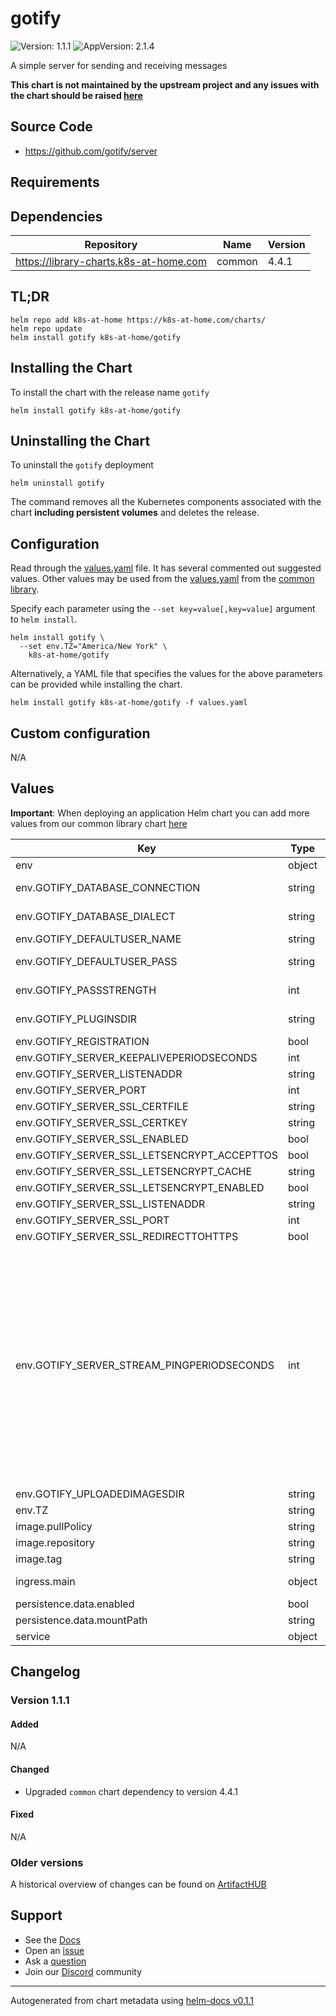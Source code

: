 # gotify

![Version: 1.1.1](https://img.shields.io/badge/Version-1.1.1-informational?style=flat-square) ![AppVersion: 2.1.4](https://img.shields.io/badge/AppVersion-2.1.4-informational?style=flat-square)

A simple server for sending and receiving messages

**This chart is not maintained by the upstream project and any issues with the chart should be raised [here](https://github.com/k8s-at-home/charts/issues/new/choose)**

## Source Code

* <https://github.com/gotify/server>

## Requirements

## Dependencies

| Repository | Name | Version |
|------------|------|---------|
| https://library-charts.k8s-at-home.com | common | 4.4.1 |

## TL;DR

```console
helm repo add k8s-at-home https://k8s-at-home.com/charts/
helm repo update
helm install gotify k8s-at-home/gotify
```

## Installing the Chart

To install the chart with the release name `gotify`

```console
helm install gotify k8s-at-home/gotify
```

## Uninstalling the Chart

To uninstall the `gotify` deployment

```console
helm uninstall gotify
```

The command removes all the Kubernetes components associated with the chart **including persistent volumes** and deletes the release.

## Configuration

Read through the [values.yaml](./values.yaml) file. It has several commented out suggested values.
Other values may be used from the [values.yaml](https://github.com/k8s-at-home/library-charts/tree/main/charts/stable/common/values.yaml) from the [common library](https://github.com/k8s-at-home/library-charts/tree/main/charts/stable/common).

Specify each parameter using the `--set key=value[,key=value]` argument to `helm install`.

```console
helm install gotify \
  --set env.TZ="America/New York" \
    k8s-at-home/gotify
```

Alternatively, a YAML file that specifies the values for the above parameters can be provided while installing the chart.

```console
helm install gotify k8s-at-home/gotify -f values.yaml
```

## Custom configuration

N/A

## Values

**Important**: When deploying an application Helm chart you can add more values from our common library chart [here](https://github.com/k8s-at-home/library-charts/tree/main/charts/stable/common)

| Key | Type | Default | Description |
|-----|------|---------|-------------|
| env | object | See below | environment variables. |
| env.GOTIFY_DATABASE_CONNECTION | string | `"data/gotify.db"` | Database connection string (se: https://gotify.net/docs/config#database) |
| env.GOTIFY_DATABASE_DIALECT | string | `"sqlite3"` | Database type (se https://gotify.net/docs/config#database) |
| env.GOTIFY_DEFAULTUSER_NAME | string | `"admin"` | Default user created on database creation |
| env.GOTIFY_DEFAULTUSER_PASS | string | `"admin"` | Password set for default user on database creation |
| env.GOTIFY_PASSSTRENGTH | int | `10` | The bcrypt password strength (higher = better but also slower) |
| env.GOTIFY_PLUGINSDIR | string | `"data/plugins"` | The directory where plugin resides (leave empty to disable plugins) |
| env.GOTIFY_REGISTRATION | bool | `false` | Enable user registration |
| env.GOTIFY_SERVER_KEEPALIVEPERIODSECONDS | int | `0` | Server keep alive period |
| env.GOTIFY_SERVER_LISTENADDR | string | `nil` | Address server is listening on |
| env.GOTIFY_SERVER_PORT | int | `80` | Set the port gotify container is listening on |
| env.GOTIFY_SERVER_SSL_CERTFILE | string | `nil` | SSL Certificate file |
| env.GOTIFY_SERVER_SSL_CERTKEY | string | `nil` | SSL certificate key file |
| env.GOTIFY_SERVER_SSL_ENABLED | bool | `false` | SSL Enabled |
| env.GOTIFY_SERVER_SSL_LETSENCRYPT_ACCEPTTOS | bool | `false` | Accept the tos from letsencrypt |
| env.GOTIFY_SERVER_SSL_LETSENCRYPT_CACHE | string | `"certs"` | Directory to use as letsencrypt cache |
| env.GOTIFY_SERVER_SSL_LETSENCRYPT_ENABLED | bool | `false` | Enable letsencrypt integration |
| env.GOTIFY_SERVER_SSL_LISTENADDR | string | `nil` | Server ssl listening address |
| env.GOTIFY_SERVER_SSL_PORT | int | `443` | SSL Server port |
| env.GOTIFY_SERVER_SSL_REDIRECTTOHTTPS | bool | `true` | Redirect http to https |
| env.GOTIFY_SERVER_STREAM_PINGPERIODSECONDS | int | `45` | The hosts for which letsencrypt should request certificates GOTIFY_SERVER_SSL_LETSENCRYPT_HOSTS: - mydomain.tld\n- myotherdomain.tld -- Response headers are added to every response (default: none) GOTIFY_SERVER_RESPONSEHEADERS: "X-Custom-Header: \"custom value\"" --  Sets cors headers GOTIFY_SERVER_CORS_ALLOWORIGINS: "- \".+.example.com\"\n- \"otherdomain.com\"" GOTIFY_SERVER_CORS_ALLOWMETHODS: "- \"GET\"\n- \"POST\"" GOTIFY_SERVER_CORS_ALLOWHEADERS: "- \"Authorization\"\n- \"content-type\"" GOTIFY_SERVER_STREAM_ALLOWEDORIGINS: "- \".+.example.com\"\n- \"otherdomain.com\"" -- The interval in which websocket pings will be sent |
| env.GOTIFY_UPLOADEDIMAGESDIR | string | `"data/images"` | The directory for storing uploaded images |
| env.TZ | string | `"UTC"` | Set the container timezone |
| image.pullPolicy | string | `"IfNotPresent"` | image pull policy |
| image.repository | string | `"gotify/server"` | image repository |
| image.tag | string | chart.appVersion | image tag |
| ingress.main | object | See values.yaml | Enable and configure ingress settings for the chart under this key. |
| persistence.data.enabled | bool | `false` |  |
| persistence.data.mountPath | string | `"/app/data"` |  |
| service | object | See values.yaml | Configures service settings for the chart. |

## Changelog

### Version 1.1.1

#### Added

N/A

#### Changed

* Upgraded `common` chart dependency to version 4.4.1

#### Fixed

N/A

### Older versions

A historical overview of changes can be found on [ArtifactHUB](https://artifacthub.io/packages/helm/k8s-at-home/gotify?modal=changelog)

## Support

- See the [Docs](https://docs.k8s-at-home.com/our-helm-charts/getting-started/)
- Open an [issue](https://github.com/k8s-at-home/charts/issues/new/choose)
- Ask a [question](https://github.com/k8s-at-home/organization/discussions)
- Join our [Discord](https://discord.gg/sTMX7Vh) community

----------------------------------------------
Autogenerated from chart metadata using [helm-docs v0.1.1](https://github.com/k8s-at-home/helm-docs/releases/v0.1.1)
